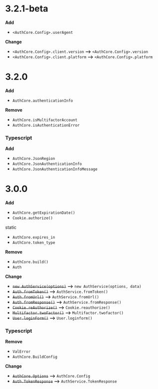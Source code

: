 # 3.2.1-beta

**Add**

-   `<AuthCore.Config>.userAgent`

**Change**

-   `<AuthCore.Config>.client.version` **-->** `<AuthCore.Config>.version`
-   `<AuthCore.Config>.client.platform` **-->** `<AuthCore.Config>.platform`

# 3.2.0

**Add**

-   `AuthCore.authenticationInfo`

**Remove**

-   `AuthCore.isMultifactorAccount`
-   `AuthCore.isAuthenticationError`

### Typescript

**Add**

-   `AuthCore.JsonRegion`
-   `AuthCore.JsonAuthenticationInfo`
-   `AuthCore.JsonAuthenticationInfoMessage`

# 3.0.0

**Add**

-   `AuthCore.getExpirationDate()`
-   `Cookie.authorize()`

static

-   `AuthCore.expires_in`
-   `AuthCore.token_type`

**Remove**

-   `AuthCore.build()`
-   `Auth`

**Change**

-   ~~`new AuthService(options)`~~ **-->** `new AuthService(options, data)`
-   ~~`Auth.fromToken()`~~ **-->** `AuthService.fromToken()`
-   ~~`Auth.fromUrl()`~~ **-->** `AuthService.fromUrl()`
-   ~~`Auth.fromResponse()`~~ **-->** `AuthService.fromResponse()`
-   ~~`Cookie.reAuthorize()`~~ **-->** `Cookie.reauthorize()`
-   ~~`Multifactor.twoFactor()`~~ **-->** `Multifactor.twofactor()`
-   ~~`User.loginForm()`~~ **-->** `User.loginform()`

### Typescript

**Remove**

-   `ValError`
-   `AuthCore.BuildConfig`

**Change**

-   ~~`AuthCore.Options`~~ **-->** `AuthCore.Config`
-   ~~`Auth.TokenResponse`~~ **-->** `AuthService.TokenResponse`
